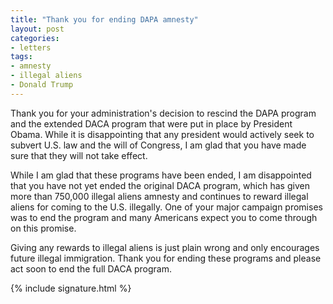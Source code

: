 ```yaml
---
title: "Thank you for ending DAPA amnesty"
layout: post
categories:
- letters
tags:
- amnesty
- illegal aliens
- Donald Trump
---
```


Thank you for your administration's decision to rescind the DAPA program and the extended DACA program that were put in place by President Obama. While it is disappointing that any president would actively seek to subvert U.S. law and the will of Congress, I am glad that you have made sure that they will not take effect.

While I am glad that these programs have been ended, I am disappointed that you have not yet ended the original DACA program, which has given more than 750,000 illegal aliens amnesty and continues to reward illegal aliens for coming to the U.S. illegally. One of your major campaign promises was to end the program and many Americans expect you to come through on this promise.

Giving any rewards to illegal aliens is just plain wrong and only encourages future illegal immigration. Thank you for ending these programs and please act soon to end the full DACA program.

{% include signature.html %}
